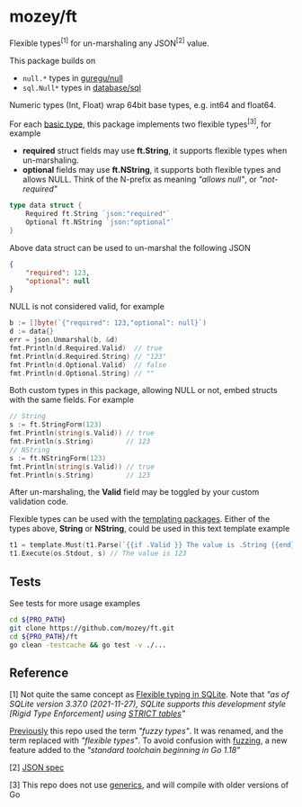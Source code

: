 # mozey/ft

Flexible types<sup>[1]</sup> for un-marshaling any JSON<sup>[2]</sup> value.

This package builds on
- `null.*` types in [guregu/null](https://github.com/guregu/null)
- `sql.Null*` types in [database/sql](https://pkg.go.dev/database/sql)

Numeric types (Int, Float) wrap 64bit base types, e.g. int64 and float64.

For each [basic type](https://go.dev/tour/basics/11), this package implements two flexible types<sup>[3]</sup>, for example
- **required** struct fields may use **ft.String**, it supports flexible types when un-marshaling. 
- **optional** fields may use **ft.NString**, it supports both flexible types and allows NULL. Think of the N-prefix as meaning *"allows null"*, or *"not-required"*
```go
type data struct {
    Required ft.String `json:"required"`
    Optional ft.NString `json:"optional"`
}
```
Above data struct can be used to un-marshal the following JSON
```json
{
    "required": 123,
    "optional": null
}
```
NULL is not considered valid, for example
```go
b := []byte(`{"required": 123,"optional": null}`)
d := data{}
err = json.Unmarshal(b, &d)
fmt.Println(d.Required.Valid)  // true
fmt.Println(d.Required.String) // "123"
fmt.Println(d.Optional.Valid)  // false
fmt.Println(d.Optional.String) // ""
```

Both custom types in this package, allowing NULL or not, embed structs with the same fields. For example
```go
// String
s := ft.StringForm(123)
fmt.Println(string(s.Valid)) // true
fmt.Println(s.String)        // 123
// NString
s := ft.NStringForm(123)
fmt.Println(string(s.Valid)) // true
fmt.Println(s.String)        // 123
```

After un-marshaling, the **Valid** field may be toggled by your custom validation code.

Flexible types can be used with the [templating packages](https://gobyexample.com/text-templates). Either of the types above, **String** or **NString**, could be used in this text template example
```go
t1 = template.Must(t1.Parse(`{{if .Valid }} The value is .String {{end}}`))
t1.Execute(os.Stdout, s) // The value is 123
```


## Tests

See tests for more usage examples
```bash
cd ${PRO_PATH}
git clone https://github.com/mozey/ft.git
cd ${PRO_PATH}/ft
go clean -testcache && go test -v ./...
```


## Reference

[1] Not quite the same concept as [Flexible typing in SQLite](https://www.sqlite.org/flextypegood.html). Note that *"as of SQLite version 3.37.0 (2021-11-27), SQLite supports this development style [Rigid Type Enforcement] using [STRICT tables](https://www.sqlite.org/stricttables.html)"*

[Previously](https://github.com/mozey/fuzzy) this repo used the term *"fuzzy types"*. It was renamed, and the term replaced with *"flexible types"*. To avoid confusion with [fuzzing](https://go.dev/security/fuzz/), a new feature added to the *"standard toolchain beginning in Go 1.18"*

[2] [JSON spec](https://www.json.org/json-en.html)

[3] This repo does not use [generics](https://go.dev/doc/tutorial/generics), and will compile with older versions of Go

